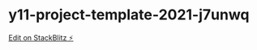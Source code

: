 # y11-project-template-2021-j7unwq

[Edit on StackBlitz ⚡️](https://stackblitz.com/edit/y11-project-template-2021-j7unwq)